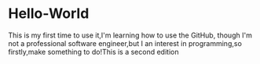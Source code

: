 # Hello-World
This is my first time to use it,I'm learning how to use the GitHub, though I'm not a professional software engineer,but I an interest in programming,so firstly,make something to do!This is a second edition

